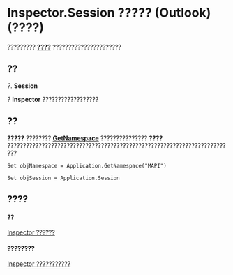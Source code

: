 
# Inspector.Session ????? (Outlook)(????)

????????? **[????](f0dcaa19-07f5-5d42-a3bf-2e42b7885644.md)** ??????????????????????


## ??

 _?_. **Session**

 _?_ **Inspector** ??????????????????


## ??

 **?????** ???????? **[GetNamespace](6175d0d9-5a61-ce45-35c0-b70895d757b3.md)** ??????????????? **????** ?????????????????????????????????????????????????????????????????????????


```
Set objNamespace = Application.GetNamespace("MAPI") 
```


```
Set objSession = Application.Session
```


## ????


#### ??


[Inspector ??????](d7384756-669c-0549-1032-c3b864187994.md)
#### ????????


[Inspector ???????????](http://msdn.microsoft.com/library/acd3e13f-4727-7966-d2a5-a95e4528425c%28Office.15%29.aspx)